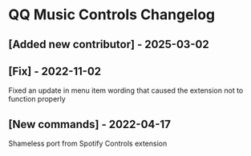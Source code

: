 # QQ Music Controls Changelog

## [Added new contributor] - 2025-03-02
 
## [Fix] - 2022-11-02

Fixed an update in menu item wording that caused the extension not to function properly

## [New commands] - 2022-04-17

Shameless port from Spotify Controls extension
